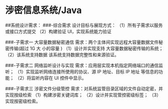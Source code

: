 # 涉密信息系统/Java
##系统设计需求：
###-综合需求 设计目标与展现方式：
（1）所有子需求以服务或接口方式提交
（2）构建验证 UI，实现系统能力验证

###-子需求一 大容量数据秘密通信
需求：两个主体间实现远程大容量数据文件秘密传输(超过 1G 大 小的容量 )
（1）设计并实现支持 大容量数据秘密传输的系统；
（2）该系统支持数据 该系统支持数据完整性和来源验证。

###-子需求二 网络监听设计与实现
需求：应用层实现本机指定网络端口的通信监听；
（1）实现监听网络连接所使用的协议、源 IP 地址、目标 IP 地址 等信息的功能；
（2）将监听内容在 UI 控件中显示。 

###-子需求三 涉密文件分级管控
需求：对系统监管目录区域的文件自动定密，并实现按级检索
（1）构建涉密关键词库；
（2）设计并实现管控密级标签；
（3）实现按密级检索。
